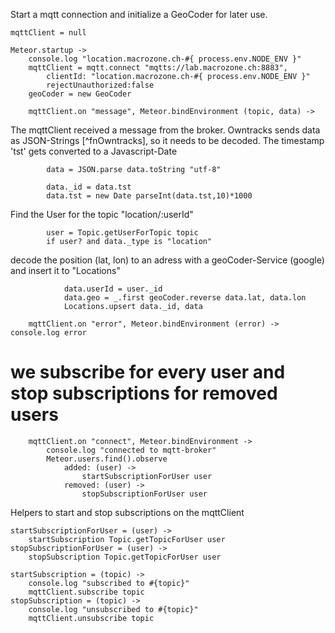 	
	

Start a mqtt connection and initialize a GeoCoder for later use. 

	mqttClient = null

	Meteor.startup ->
		console.log "location.macrozone.ch-#{ process.env.NODE_ENV }"
		mqttClient = mqtt.connect "mqtts://lab.macrozone.ch:8883", 
			clientId: "location.macrozone.ch-#{ process.env.NODE_ENV }"
			rejectUnauthorized:false
		geoCoder = new GeoCoder
		
		mqttClient.on "message", Meteor.bindEnvironment (topic, data) ->
			

The mqttClient received a message from the broker. Owntracks sends data as JSON-Strings [^fnOwntracks], 
so it needs to be decoded. The timestamp 'tst' gets converted to a Javascript-Date
			
			data = JSON.parse data.toString "utf-8"

			data._id = data.tst
			data.tst = new Date parseInt(data.tst,10)*1000

Find the User for the topic "location/:userId"

			user = Topic.getUserForTopic topic
			if user? and data._type is "location"

decode the position (lat, lon) to an adress with a geoCoder-Service (google) and insert it to "Locations"

				data.userId = user._id
				data.geo = _.first geoCoder.reverse data.lat, data.lon
				Locations.upsert data._id, data

		mqttClient.on "error", Meteor.bindEnvironment (error) -> console.log error
	


# we subscribe for every user and stop subscriptions for removed users
	
		mqttClient.on "connect", Meteor.bindEnvironment ->
			console.log "connected to mqtt-broker"
			Meteor.users.find().observe 
				added: (user) ->
					startSubscriptionForUser user
				removed: (user) ->
					stopSubscriptionForUser user
			

Helpers to start and stop subscriptions on the mqttClient

	startSubscriptionForUser = (user) ->
		startSubscription Topic.getTopicForUser user
	stopSubscriptionForUser = (user) ->
		stopSubscription Topic.getTopicForUser user

	startSubscription = (topic) ->
		console.log "subscribed to #{topic}"
		mqttClient.subscribe topic
	stopSubscription = (topic) ->
		console.log "unsubscribed to #{topic}"
		mqttClient.unsubscribe topic